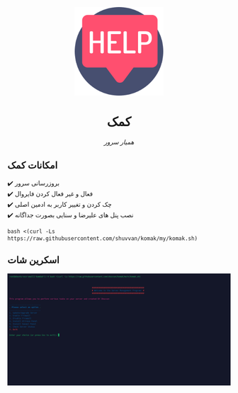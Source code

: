 <p align="center">
<picture>
<img width="200" height="200"  alt="کمک" src="https://raw.githubusercontent.com/shuvvan/komak/refs/heads/main/komak.png">
</picture>
  </p> 
<p align="center">
<h1 align="center"/>کمک</h1>
<h6 align="center">همیار سرور<h6>
</p>


## امکانات کمک <br>

✔️ بروزرسانی سرور <br>
✔️ فعال و غیر فعال کردن فایروال<br>
✔️ چک کردن و تغییر کاربر به ادمین اصلی <br>
✔️ نصب پنل های علیرضا و سنایی بصورت جداگانه<br>



```
bash <(curl -Ls https://raw.githubusercontent.com/shuvvan/komak/my/komak.sh)
```

## اسکرین شات<br>

<p align="center">
<picture>
<img alt="shot1" src="https://raw.githubusercontent.com/shuvvan/komak/refs/heads/main/shot1.png">
</picture>
  </p> 
